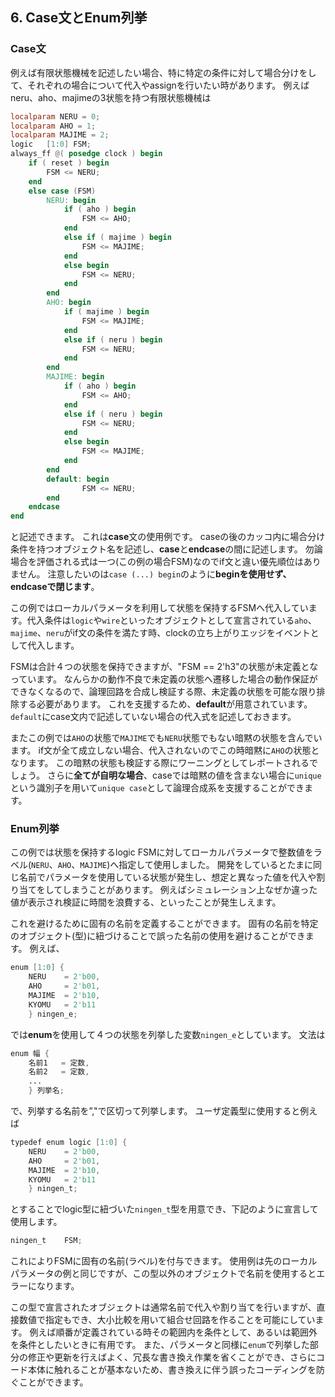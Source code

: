 ## 6. Case文とEnum列挙

### Case文

例えば有限状態機械を記述したい場合、特に特定の条件に対して場合分けをして、それぞれの場合について代入やassignを行いたい時があります。
例えばneru、aho、majimeの3状態を持つ有限状態機械は

```verilog
localparam NERU = 0;
localparam AHO = 1;
localparam MAJIME = 2;
logic   [1:0] FSM;
always_ff @( posedge clock ) begin
    if ( reset ) begin
        FSM <= NERU;
    end
    else case (FSM)
        NERU: begin
            if ( aho ) begin
                FSM <= AHO;
            end
            else if ( majime ) begin
                FSM <= MAJIME;
            end
            else begin
                FSM <= NERU;
            end
        end
        AHO: begin
            if ( majime ) begin
                FSM <= MAJIME;
            end
            else if ( neru ) begin
                FSM <= NERU;
            end
        end
        MAJIME: begin
            if ( aho ) begin
                FSM <= AHO;
            end
            else if ( neru ) begin
                FSM <= NERU;
            end
            else begin
                FSM <= MAJIME;
            end
        end
        default: begin
                FSM <= NERU;
        end
    endcase
end
```

と記述できます。
これは**case**文の使用例です。
caseの後のカッコ内に場合分け条件を持つオブジェクト名を記述し、**case**と**endcase**の間に記述します。
勿論場合を評価される式は一つ(この例の場合FSM)なのでif文と違い優先順位はありません。
注意したいのは```case (...) begin```のように**beginを使用せず、endcaseで閉じます**。

この例ではローカルパラメータを利用して状態を保持するFSMへ代入しています。代入条件は```logic```や```wire```といったオブジェクトとして宣言されている```aho```、```majime```、```neru```がif文の条件を満たす時、clockの立ち上がりエッジをイベントとして代入します。

FSMは合計４つの状態を保持できますが、"FSM == 2'h3"の状態が未定義となっています。
なんらかの動作不良で未定義の状態へ遷移した場合の動作保証ができなくなるので、論理回路を合成し検証する際、未定義の状態を可能な限り排除する必要があります。
これを支援するため、**default**が用意されています。
```default```にcase文内で記述していない場合の代入式を記述しておきます。

またこの例では```AHO```の状態で```MAJIME```でも```NERU```状態でもない暗黙の状態を含んでいます。
if文が全て成立しない場合、代入されないのでこの時暗黙に```AHO```の状態となります。
この暗黙の状態も検証する際にワーニングとしてレポートされるでしょう。
さらに**全てが自明な場合**、caseでは暗黙の値を含まない場合に```unique```という識別子を用いて```unique case```として論理合成系を支援することができます。


### Enum列挙

この例では状態を保持するlogic FSMに対してローカルパラメータで整数値をラベル(```NERU```、```AHO```、```MAJIME```)へ指定して使用しました。
開発をしているとたまに同じ名前でパラメータを使用している状態が発生し、想定と異なった値を代入や割り当てをしてしまうことがあります。
例えばシミュレーション上なぜか違った値が表示され検証に時間を浪費する、といったことが発生しえます。

これを避けるために固有の名前を定義することができます。
固有の名前を特定のオブジェクト(型)に紐づけることで誤った名前の使用を避けることができます。
例えば、

```verilog
enum [1:0] {
	NERU	= 2'b00,
	AHO     = 2'b01,
    MAJIME	= 2'b10,
    KYOMU	= 2'b11
	} ningen_e;
```

では**enum**を使用して４つの状態を列挙した変数```ningen_e```としています。
文法は

```verilog
enum 幅 {
	名前1   = 定数,
    名前2   = 定数,
    ...
	} 列挙名;
```

で、列挙する名前を”,"で区切って列挙します。
ユーザ定義型に使用すると例えば

```verilog
typedef enum logic [1:0] {
	NERU	= 2'b00,
	AHO     = 2'b01,
    MAJIME	= 2'b10,
    KYOMU	= 2'b11
	} ningen_t;
```

とすることでlogic型に紐づいた```ningen_t```型を用意でき、下記のように宣言して使用します。

```verilog
ningen_t    FSM;
```

これによりFSMに固有の名前(ラベル)を付与できます。
使用例は先のローカルパラメータの例と同じですが、この型以外のオブジェクトで名前を使用するとエラーになります。

この型で宣言されたオブジェクトは通常名前で代入や割り当てを行いますが、直接数値で指定もでき、大小比較を用いて組合せ回路を作ることを可能にしています。
例えば順番が定義されている時その範囲内を条件として、あるいは範囲外を条件としたいときに有用です。
また、パラメータと同様に```enum```で列挙した部分の修正や更新を行えばよく、冗長な書き換え作業を省くことができ、さらにコード本体に触れることが基本ないため、書き換えに伴う誤ったコーディングを防ぐことができます。